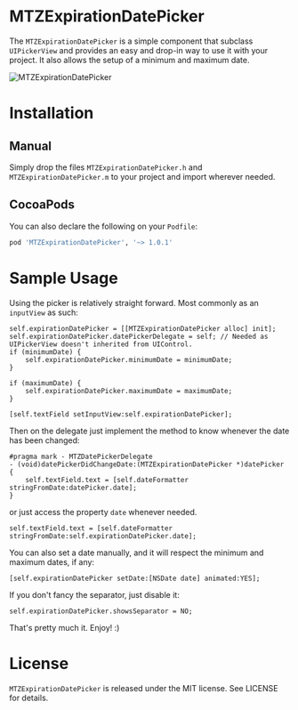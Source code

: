 # MTZExpirationDatePicker
The `MTZExpirationDatePicker` is a simple component that subclass `UIPickerView` and provides an easy and drop-in way to use it with your project. It also allows the setup of a minimum and maximum date.

![MTZExpirationDatePicker](https://github.com/mtzaquia/MTZExpirationDatePicker/raw/assets/mtzexpirationdatepicker-pic-1.png)

# Installation

## Manual
Simply drop the files `MTZExpirationDatePicker.h` and `MTZExpirationDatePicker.m` to your project and import wherever needed.

## CocoaPods
You can also declare the following on your `Podfile`:
```ruby
pod 'MTZExpirationDatePicker', '~> 1.0.1'
```

# Sample Usage
Using the picker is relatively straight forward. Most commonly as an `inputView` as such:
```objc
self.expirationDatePicker = [[MTZExpirationDatePicker alloc] init];
self.expirationDatePicker.datePickerDelegate = self; // Needed as UIPickerView doesn't inherited from UIControl.
if (minimumDate) {
    self.expirationDatePicker.minimumDate = minimumDate;
}

if (maximumDate) {
    self.expirationDatePicker.maximumDate = maximumDate;
}

[self.textField setInputView:self.expirationDatePicker];
```

Then on the delegate just implement the method to know whenever the date has been changed:
```objc
#pragma mark - MTZDatePickerDelegate
- (void)datePickerDidChangeDate:(MTZExpirationDatePicker *)datePicker {
    self.textField.text = [self.dateFormatter stringFromDate:datePicker.date];
}
```

or just access the property `date` whenever needed.
```objc
self.textField.text = [self.dateFormatter stringFromDate:self.expirationDatePicker.date];
```

You can also set a date manually, and it will respect the minimum and maximum dates, if any:
```objc
[self.expirationDatePicker setDate:[NSDate date] animated:YES];
```

If you don't fancy the separator, just disable it:
```objc
self.expirationDatePicker.showsSeparator = NO;
```

That's pretty much it. Enjoy! :)

# License
`MTZExpirationDatePicker` is released under the MIT license. See LICENSE for details.
